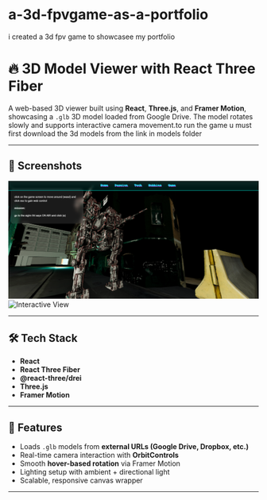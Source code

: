 # a-3d-fpvgame-as-a-portfolio
i created a 3d fpv game to showcasee my portfolio

# 🔥 3D Model Viewer with React Three Fiber

A web-based 3D viewer built using **React**, **Three.js**, and **Framer Motion**, showcasing a `.glb` 3D model loaded from Google Drive. The model rotates slowly and supports interactive camera movement.to run the game u must first download the 3d models from the link in models folder

---

## 📸 Screenshots

<img src="screenshots/Screenshot 2025-05-04 160521.png" alt="Model Preview" width="600" />
<img src="screenshots/preview-2.png" alt="Interactive View" width="600" />


---

## 🛠️ Tech Stack

- **React**
- **React Three Fiber**
- **@react-three/drei**
- **Three.js**
- **Framer Motion**
---

## 🚀 Features

- Loads `.glb` models from **external URLs (Google Drive, Dropbox, etc.)**
- Real-time camera interaction with **OrbitControls**
- Smooth **hover-based rotation** via Framer Motion
- Lighting setup with ambient + directional light
- Scalable, responsive canvas wrapper

---

